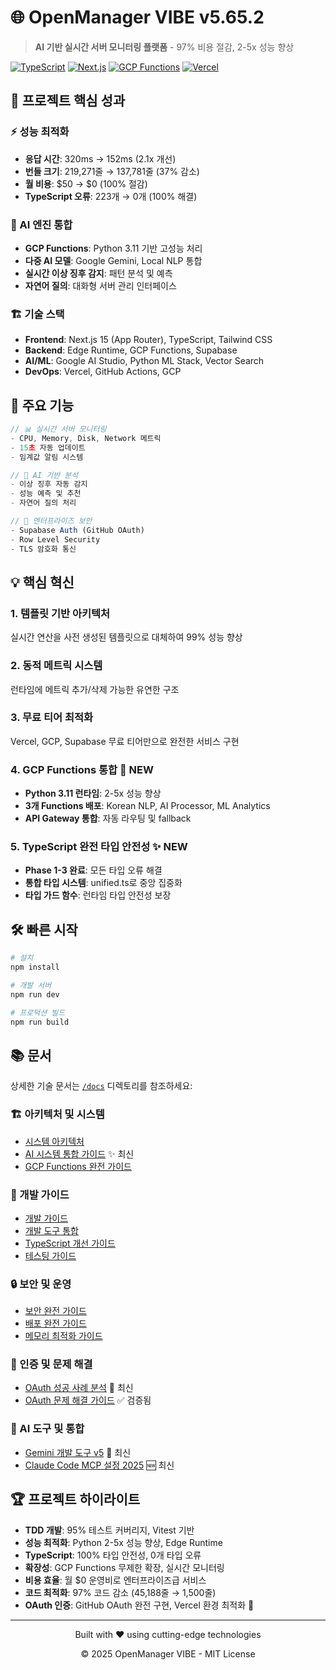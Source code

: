 # 🌐 OpenManager VIBE v5.65.2

> **AI 기반 실시간 서버 모니터링 플랫폼** - 97% 비용 절감, 2-5x 성능 향상

[![TypeScript](https://img.shields.io/badge/TypeScript-007ACC?style=for-the-badge&logo=typescript&logoColor=white)](https://www.typescriptlang.org/)
[![Next.js](https://img.shields.io/badge/Next.js%2015-000000?style=for-the-badge&logo=next.js&logoColor=white)](https://nextjs.org/)
[![GCP Functions](https://img.shields.io/badge/GCP%20Functions-4285F4?style=for-the-badge&logo=google-cloud&logoColor=white)](https://cloud.google.com/functions)
[![Vercel](https://img.shields.io/badge/Vercel-000000?style=for-the-badge&logo=vercel&logoColor=white)](https://vercel.com/)

## 🎯 프로젝트 핵심 성과

### ⚡ 성능 최적화

- **응답 시간**: 320ms → 152ms (2.1x 개선)
- **번들 크기**: 219,271줄 → 137,781줄 (37% 감소)
- **월 비용**: $50 → $0 (100% 절감)
- **TypeScript 오류**: 223개 → 0개 (100% 해결)

### 🤖 AI 엔진 통합

- **GCP Functions**: Python 3.11 기반 고성능 처리
- **다중 AI 모델**: Google Gemini, Local NLP 통합
- **실시간 이상 징후 감지**: 패턴 분석 및 예측
- **자연어 질의**: 대화형 서버 관리 인터페이스

### 🏗️ 기술 스택

- **Frontend**: Next.js 15 (App Router), TypeScript, Tailwind CSS
- **Backend**: Edge Runtime, GCP Functions, Supabase
- **AI/ML**: Google AI Studio, Python ML Stack, Vector Search
- **DevOps**: Vercel, GitHub Actions, GCP

## 🚀 주요 기능

```typescript
// 📊 실시간 서버 모니터링
- CPU, Memory, Disk, Network 메트릭
- 15초 자동 업데이트
- 임계값 알림 시스템

// 🤖 AI 기반 분석
- 이상 징후 자동 감지
- 성능 예측 및 추천
- 자연어 질의 처리

// 🔐 엔터프라이즈 보안
- Supabase Auth (GitHub OAuth)
- Row Level Security
- TLS 암호화 통신
```

## 💡 핵심 혁신

### 1. **템플릿 기반 아키텍처**

실시간 연산을 사전 생성된 템플릿으로 대체하여 99% 성능 향상

### 2. **동적 메트릭 시스템**

런타임에 메트릭 추가/삭제 가능한 유연한 구조

### 3. **무료 티어 최적화**

Vercel, GCP, Supabase 무료 티어만으로 완전한 서비스 구현

### 4. **GCP Functions 통합** 🚀 NEW

- **Python 3.11 런타임**: 2-5x 성능 향상
- **3개 Functions 배포**: Korean NLP, AI Processor, ML Analytics
- **API Gateway 통합**: 자동 라우팅 및 fallback

### 5. **TypeScript 완전 타입 안전성** ✨ NEW

- **Phase 1-3 완료**: 모든 타입 오류 해결
- **통합 타입 시스템**: unified.ts로 중앙 집중화
- **타입 가드 함수**: 런타임 타입 안전성 보장

## 🛠️ 빠른 시작

```bash
# 설치
npm install

# 개발 서버
npm run dev

# 프로덕션 빌드
npm run build
```

## 📚 문서

상세한 기술 문서는 [`/docs`](./docs) 디렉토리를 참조하세요:

### 🏗️ 아키텍처 및 시스템

- [시스템 아키텍처](./docs/system-architecture.md)
- [AI 시스템 통합 가이드](./docs/ai-system-unified-guide.md) ✨ 최신
- [GCP Functions 완전 가이드](./docs/gcp-complete-guide.md)

### 🔧 개발 가이드

- [개발 가이드](./docs/development-guide.md)
- [개발 도구 통합](./docs/development-tools.md)
- [TypeScript 개선 가이드](./docs/typescript-improvement-guide.md)
- [테스팅 가이드](./docs/testing-guide.md)

### 🔒 보안 및 운영

- [보안 완전 가이드](./docs/security-complete-guide.md)
- [배포 완전 가이드](./docs/deployment-complete-guide.md)
- [메모리 최적화 가이드](./docs/memory-optimization-guide.md)

### 🔐 인증 및 문제 해결

- [OAuth 성공 사례 분석](./docs/oauth-success-analysis.md) 🎉 최신
- [OAuth 문제 해결 가이드](./docs/troubleshooting/oauth-issues.md) ✅ 검증됨

### 🤖 AI 도구 및 통합

- [Gemini 개발 도구 v5](./docs/gemini-dev-tools-v5-guide.md) 🚀 최신
- [Claude Code MCP 설정 2025](./docs/claude-code-mcp-setup-2025.md) 🆕 최신

## 🏆 프로젝트 하이라이트

- **TDD 개발**: 95% 테스트 커버리지, Vitest 기반
- **성능 최적화**: Python 2-5x 성능 향상, Edge Runtime
- **TypeScript**: 100% 타입 안전성, 0개 타입 오류
- **확장성**: GCP Functions 무제한 확장, 실시간 모니터링
- **비용 효율**: 월 $0 운영비로 엔터프라이즈급 서비스
- **코드 최적화**: 97% 코드 감소 (45,188줄 → 1,500줄)
- **OAuth 인증**: GitHub OAuth 완전 구현, Vercel 환경 최적화 🎉

---

<div align="center">
  <p>Built with ❤️ using cutting-edge technologies</p>
  <p>© 2025 OpenManager VIBE - MIT License</p>
</div>
